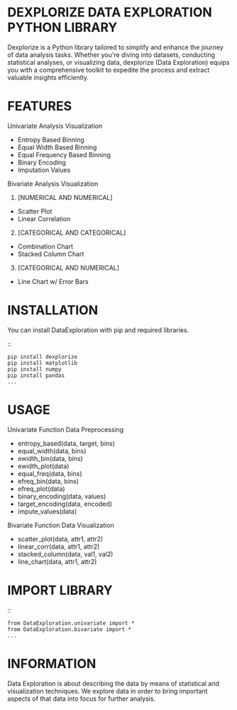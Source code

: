 # DEXPLORIZE DATA EXPLORATION PYTHON LIBRARY

Dexplorize is a Python library tailored to simplify and enhance the journey of data analysis tasks. Whether you're diving into datasets, conducting statistical analyses, or visualizing data, dexplorize (Data Exploration) equips you with a comprehensive toolkit to expedite the process and extract valuable insights efficiently.

# FEATURES

Univariate Analysis Visualization
- Entropy Based Binning
- Equal Width Based Binning
- Equal Frequency Based Binning
- Binary Encoding
- Imputation Values

Bivariate Analysis Visualization
1. [NUMERICAL AND NUMERICAL]
- Scatter Plot
- Linear Correlation

2. [CATEGORICAL AND CATEGORICAL]
- Combination Chart
- Stacked Column Chart

3. [CATEGORICAL AND NUMERICAL]
- Line Chart w/ Error Bars

# INSTALLATION
You can install DataExploration with pip and required libraries.

::
    
    pip install dexplorize
    pip install matplotlib
    pip install numpy
    pip install pandas
    ...

# USAGE
Univariate Function Data Preprocessing
- entropy_based(data, target, bins)
- equal_width(data, bins)
- ewidth_bin(data, bins)
- ewidth_plot(data)
- equal_freq(data, bins)
- efreq_bin(data, bins)
- efreq_plot(data)
- binary_encoding(data, values)
- target_encoding(data, encoded)
- impute_values(data)

Bivariate Function Data Visualization
- scatter_plot(data, attr1, attr2)
- linear_corr(data, attr1, attr2)
- stacked_column(data, val1, val2)
- line_chart(data, attr1, attr2)

# IMPORT LIBRARY
::
    
    from DataExploration.univariate import *
    from DataExploration.bivariate import *
    ...

# INFORMATION
Data Exploration is about describing the data by means of statistical and visualization techniques. We explore data in order to bring important aspects of that data into focus for further analysis.